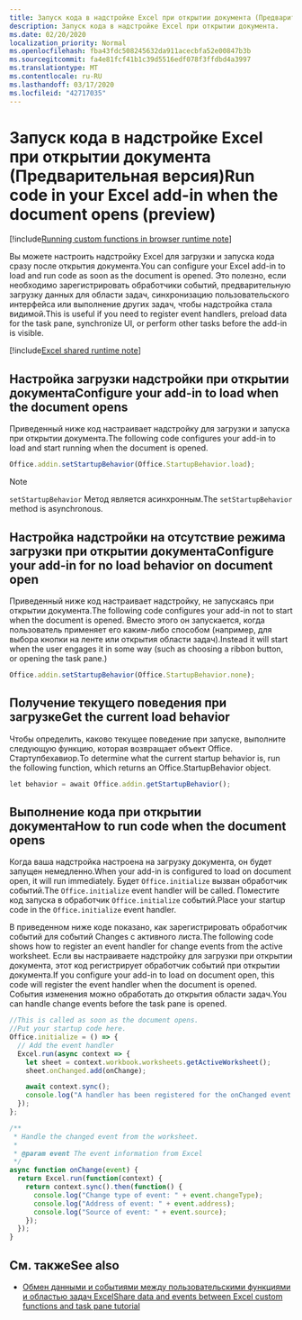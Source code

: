 ```yaml
---
title: Запуск кода в надстройке Excel при открытии документа (Предварительная версия)
description: Запуск кода в надстройке Excel при открытии документа.
ms.date: 02/20/2020
localization_priority: Normal
ms.openlocfilehash: fba43fdc508245632da911acecbfa52e00847b3b
ms.sourcegitcommit: fa4e81fcf41b1c39d5516edf078f3ffdbd4a3997
ms.translationtype: MT
ms.contentlocale: ru-RU
ms.lasthandoff: 03/17/2020
ms.locfileid: "42717035"
---
```

# <a name="run-code-in-your-excel-add-in-when-the-document-opens-preview"></a><span data-ttu-id="90d41-103">Запуск кода в надстройке Excel при открытии документа (Предварительная версия)</span><span class="sxs-lookup"><span data-stu-id="90d41-103">Run code in your Excel add-in when the document opens (preview)</span></span>

[!include[Running custom functions in browser runtime note](../includes/excel-shared-runtime-preview-note.md)]

<span data-ttu-id="90d41-104">Вы можете настроить надстройку Excel для загрузки и запуска кода сразу после открытия документа.</span><span class="sxs-lookup"><span data-stu-id="90d41-104">You can configure your Excel add-in to load and run code as soon as the document is opened.</span></span> <span data-ttu-id="90d41-105">Это полезно, если необходимо зарегистрировать обработчики событий, предварительную загрузку данных для области задач, синхронизацию пользовательского интерфейса или выполнение других задач, чтобы надстройка стала видимой.</span><span class="sxs-lookup"><span data-stu-id="90d41-105">This is useful if you need to register event handlers, preload data for the task pane, synchronize UI, or perform other tasks before the add-in is visible.</span></span>

[!include[Excel shared runtime note](../includes/note-requires-shared-runtime.md)]

## <a name="configure-your-add-in-to-load-when-the-document-opens"></a><span data-ttu-id="90d41-106">Настройка загрузки надстройки при открытии документа</span><span class="sxs-lookup"><span data-stu-id="90d41-106">Configure your add-in to load when the document opens</span></span>

<span data-ttu-id="90d41-107">Приведенный ниже код настраивает надстройку для загрузки и запуска при открытии документа.</span><span class="sxs-lookup"><span data-stu-id="90d41-107">The following code configures your add-in to load and start running when the document is opened.</span></span>

```JavaScript
Office.addin.setStartupBehavior(Office.StartupBehavior.load);
```

> [!NOTE]
> <span data-ttu-id="90d41-108">`setStartupBehavior` Метод является асинхронным.</span><span class="sxs-lookup"><span data-stu-id="90d41-108">The `setStartupBehavior` method is asynchronous.</span></span>

## <a name="configure-your-add-in-for-no-load-behavior-on-document-open"></a><span data-ttu-id="90d41-109">Настройка надстройки на отсутствие режима загрузки при открытии документа</span><span class="sxs-lookup"><span data-stu-id="90d41-109">Configure your add-in for no load behavior on document open</span></span>

<span data-ttu-id="90d41-110">Приведенный ниже код настраивает надстройку, не запускаясь при открытии документа.</span><span class="sxs-lookup"><span data-stu-id="90d41-110">The following code configures your add-in not to start when the document is opened.</span></span> <span data-ttu-id="90d41-111">Вместо этого он запускается, когда пользователь применяет его каким-либо способом (например, для выбора кнопки на ленте или открытия области задач).</span><span class="sxs-lookup"><span data-stu-id="90d41-111">Instead it will start when the user engages it in some way (such as choosing a ribbon button, or opening the task pane.)</span></span>

```JavaScript
Office.addin.setStartupBehavior(Office.StartupBehavior.none);
```

## <a name="get-the-current-load-behavior"></a><span data-ttu-id="90d41-112">Получение текущего поведения при загрузке</span><span class="sxs-lookup"><span data-stu-id="90d41-112">Get the current load behavior</span></span>

<span data-ttu-id="90d41-113">Чтобы определить, каково текущее поведение при запуске, выполните следующую функцию, которая возвращает объект Office. Стартупбехавиор.</span><span class="sxs-lookup"><span data-stu-id="90d41-113">To determine what the current startup behavior is, run the following function, which returns an Office.StartupBehavior object.</span></span>

```JavaScript
let behavior = await Office.addin.getStartupBehavior();
```

## <a name="how-to-run-code-when-the-document-opens"></a><span data-ttu-id="90d41-114">Выполнение кода при открытии документа</span><span class="sxs-lookup"><span data-stu-id="90d41-114">How to run code when the document opens</span></span>

<span data-ttu-id="90d41-115">Когда ваша надстройка настроена на загрузку документа, он будет запущен немедленно.</span><span class="sxs-lookup"><span data-stu-id="90d41-115">When your add-in is configured to load on document open, it will run immediately.</span></span> <span data-ttu-id="90d41-116">Будет `Office.initialize` вызван обработчик событий.</span><span class="sxs-lookup"><span data-stu-id="90d41-116">The `Office.initialize` event handler will be called.</span></span> <span data-ttu-id="90d41-117">Поместите код запуска в обработчик `Office.initialize` событий.</span><span class="sxs-lookup"><span data-stu-id="90d41-117">Place your startup code in the `Office.initialize` event handler.</span></span>

<span data-ttu-id="90d41-118">В приведенном ниже коде показано, как зарегистрировать обработчик событий для событий Changes с активного листа.</span><span class="sxs-lookup"><span data-stu-id="90d41-118">The following code shows how to register an event handler for change events from the active worksheet.</span></span> <span data-ttu-id="90d41-119">Если вы настраиваете надстройку для загрузки при открытии документа, этот код регистрирует обработчик событий при открытии документа.</span><span class="sxs-lookup"><span data-stu-id="90d41-119">If you configure your add-in to load on document open, this code will register the event handler when the document is opened.</span></span> <span data-ttu-id="90d41-120">События изменения можно обработать до открытия области задач.</span><span class="sxs-lookup"><span data-stu-id="90d41-120">You can handle change events before the task pane is opened.</span></span>


```JavaScript
//This is called as soon as the document opens.
//Put your startup code here.
Office.initialize = () => {
  // Add the event handler
  Excel.run(async context => {
    let sheet = context.workbook.worksheets.getActiveWorksheet();
    sheet.onChanged.add(onChange);

    await context.sync();
    console.log("A handler has been registered for the onChanged event.");
  });
};

/**
 * Handle the changed event from the worksheet.
 *
 * @param event The event information from Excel
 */
async function onChange(event) {
  return Excel.run(function(context) {
    return context.sync().then(function() {
      console.log("Change type of event: " + event.changeType);
      console.log("Address of event: " + event.address);
      console.log("Source of event: " + event.source);
    });
  });
}

```

## <a name="see-also"></a><span data-ttu-id="90d41-121">См. также</span><span class="sxs-lookup"><span data-stu-id="90d41-121">See also</span></span>

- [<span data-ttu-id="90d41-122">Обмен данными и событиями между пользовательскими функциями и областью задач Excel</span><span class="sxs-lookup"><span data-stu-id="90d41-122">Share data and events between Excel custom functions and task pane tutorial</span></span>](../tutorials/share-data-and-events-between-custom-functions-and-the-task-pane-tutorial.md)